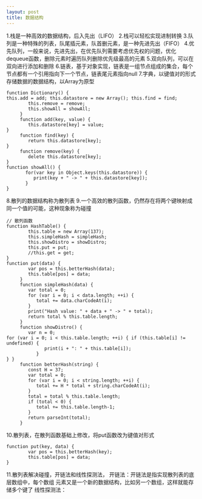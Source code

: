 ```yaml
---
layout: post
title: 数据结构
---
```


1.栈是一种高效的数据结构，后入先出（LIFO）
2.栈可以轻松实现进制转换
3.队列是一种特殊的列表，队尾插元素，队首删元素，是一种先进先出（FIFO）
4.优先队列，一般来说，先进先出，在优先队列需要考虑优先权的问题，优化dequeue函数，删除元素时遍历队列删除优先级最高的元素
5.双向队列，可以在双向进行添加和删除
6.链表，基于对象实现，链表是一组节点组成的集合，每个节点都有一个引用指向下一个节点，链表尾元素指向null
7.字典，以键值对的形式存储数据的数据结构，以Array为原型

~~~
function Dictionary() {
this.add = add; this.datastore = new Array(); this.find = find;
        this.remove = remove;
        this.showAll = showAll;
     }
     function add(key, value) {
        this.datastore[key] = value;
}
     function find(key) {
        return this.datastore[key];
}
     function remove(key) {
        delete this.datastore[key];
}
function showAll() {
       for(var key in Object.keys(this.datastore)) {
          print(key + " -> " + this.datastore[key]);
       }
}
~~~

8.散列的数据结构称为散列表
9.一个高效的散列函数，仍然存在将两个键映射成同一个值的可能，这种现象称为碰撞

~~~
// 散列函数
function HashTable() {
        this.table = new Array(137);
        this.simpleHash = simpleHash;
        this.showDistro = showDistro;
        this.put = put;
        //this.get = get;
}
function put(data) {
        var pos = this.betterHash(data);
        this.table[pos] = data;
     }
     function simpleHash(data) {
        var total = 0;
        for (var i = 0; i < data.length; ++i) {
           total += data.charCodeAt(i);
        }
        print("Hash value: " + data + " -> " + total);
        return total % this.table.length;
     }
     function showDistro() {
        var n = 0;
for (var i = 0; i < this.table.length; ++i) { if (this.table[i] != undefined) {
              print(i + ": " + this.table[i]);
           }
} }
     function betterHash(string) {
        const H = 37;
        var total = 0;
        for (var i = 0; i < string.length; ++i) {
           total += H * total + string.charCodeAt(i);
        }
        total = total % this.table.length;
        if (total < 0) {
           total += this.table.length-1;
        }
        return parseInt(total);
     }
~~~

10.散列表，在散列函数基础上修改，将put函数改为键值对形式

~~~
function put(key, data) {
        var pos = this.betterHash(key);
        this.table[pos] = data;
}
~~~

11.散列表解决碰撞，开链法和线性探测法，
开链法：开链法是指实现散列表的底层数组中，每个数组 元素又是一个新的数据结构，比如另一个数组，这样就能存储多个键了
线性探测法：
